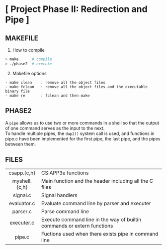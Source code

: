 # [ Project Phase II: Redirection and Pipe ]

## MAKEFILE

1. How to compile
```bash
> make		# compile
> ./phase2	# execute
```

2. Makefile options
```
- make clean	: remove all the object files
- make fclean	: remove all the object files and the executable binary file
- make re		: fclean and then make
```

## PHASE2
A `pipe` allows us to use two or more commands in a shell so that the output of one command serves as the input to the next. <br> To handle multiple pipes, the `dup2()` system call is used, and functions in pipe.c have been implemented for the first pipe, the last pipe, and the pipes between them.

## FILES
|||
|:---:|:---|
| csapp.{c,h}	| CS:APP3e functions |
| myshell.{c,h}	| Main function and the header including all the C files |
| signal.c		| Signal handlers |
| evaluator.c	| Evaluate command line by parser and executer |
| parser.c		| Parse command line |
| executer.c	| Execute command line in the way of builtin commands or extern functions |
| pipe.c        | Fuctions used when there exists pipe in command line |
